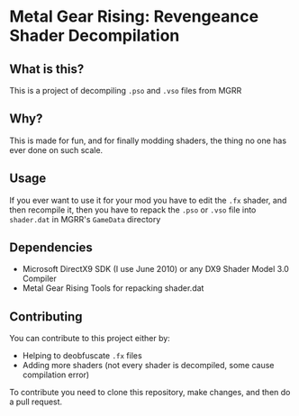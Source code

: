 # Metal Gear Rising: Revengeance Shader Decompilation

## What is this?

This is a project of decompiling `.pso` and `.vso` files from MGRR

## Why?

This is made for fun, and for finally modding shaders, the thing no one has ever done on such scale.

## Usage

If you ever want to use it for your mod you have to edit the `.fx` shader, and then recompile it, then you have to repack the `.pso` or `.vso` file into `shader.dat` in MGRR's `GameData` directory

## Dependencies

- Microsoft DirectX9 SDK (I use June 2010) or any DX9 Shader Model 3.0 Compiler
- Metal Gear Rising Tools for repacking shader.dat

## Contributing

You can contribute to this project either by:

- Helping to deobfuscate `.fx` files
- Adding more shaders (not every shader is decompiled, some cause compilation error)

To contribute you need to clone this repository, make changes, and then do a pull request.
